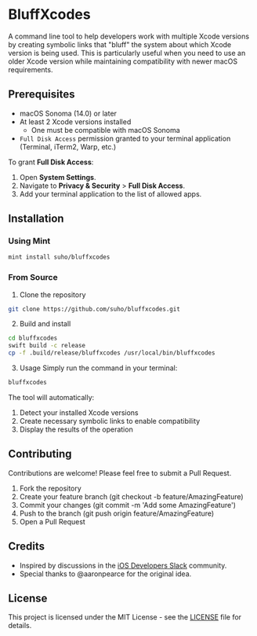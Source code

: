 # BluffXcodes

A command line tool to help developers work with multiple Xcode versions by creating symbolic links that "bluff" the system about which Xcode version is being used. This is particularly useful when you need to use an older Xcode version while maintaining compatibility with newer macOS requirements.

## Prerequisites

- macOS Sonoma (14.0) or later
- At least 2 Xcode versions installed
  - One must be compatible with macOS Sonoma
- `Full Disk Access` permission granted to your terminal application (Terminal, iTerm2, Warp, etc.)

To grant **Full Disk Access**:
1. Open **System Settings**.
2. Navigate to **Privacy & Security** > **Full Disk Access**.
3. Add your terminal application to the list of allowed apps.

## Installation

### Using Mint

```bash
mint install suho/bluffxcodes
```

### From Source
1. Clone the repository

```bash
git clone https://github.com/suho/bluffxcodes.git
```

2. Build and install

```bash
cd bluffxcodes
swift build -c release
cp -f .build/release/bluffxcodes /usr/local/bin/bluffxcodes
```

3. Usage
Simply run the command in your terminal:

```bash
bluffxcodes
```

The tool will automatically:

1. Detect your installed Xcode versions
2. Create necessary symbolic links to enable compatibility
3. Display the results of the operation

## Contributing
Contributions are welcome! Please feel free to submit a Pull Request.

1. Fork the repository
2. Create your feature branch (git checkout -b feature/AmazingFeature)
3. Commit your changes (git commit -m 'Add some AmazingFeature')
4. Push to the branch (git push origin feature/AmazingFeature)
5. Open a Pull Request

## Credits
- Inspired by discussions in the [iOS Developers Slack](https://ios-developers.slack.com/) community.
- Special thanks to @aaronpearce for the original idea.

## License

This project is licensed under the MIT License - see the [LICENSE](./LICENSE) file for details.
